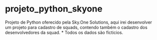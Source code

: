 # projeto_python_skyone
Projeto de Python oferecido pela Sky.One Solutions, aqui irei desenvolver um projeto para cadastro de squads, contendo também o cadastro dos desenvolvedores da squad. * Todos os dados são fícticios.
